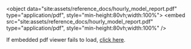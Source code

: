 <object data="site:assets/reference_docs/hourly_model_report.pdf" type="application/pdf", style="min-height:80vh;width:100%">
    <embed src="site:assets/reference_docs/hourly_model_report.pdf" type="application/pdf", style="min-height:80vh;width:100%" />
</object>

If embedded pdf viewer fails to load, [click here](site:assets/reference_docs/hourly_model_report.pdf).